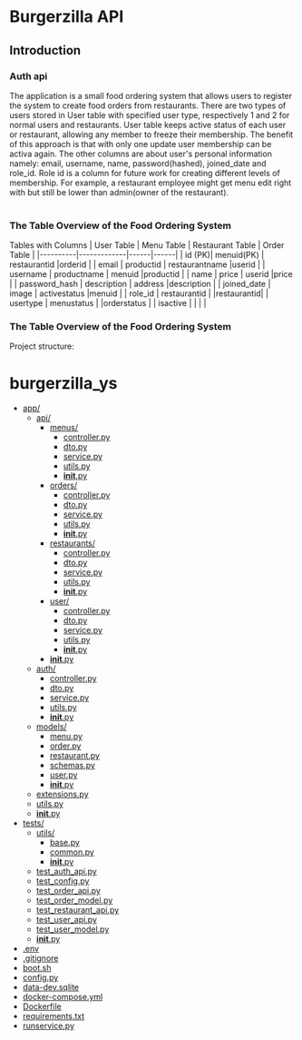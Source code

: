 # Burgerzilla API
## Introduction
### Auth api
The application is a small food ordering system that allows users to register the system to create food orders from restaurants. There are two types of users stored in User table with specified user type, respectively 1 and 2 for normal users and restaurants. User table keeps active status of each user or restaurant, allowing any member to freeze their membership. The benefit of this approach is that with only one update user membership can be activa again. The other columns are about user's personal information namely: email, username, name, password(hashed), joined_date and role_id. Role id is a column for future work for creating different levels of membership. For example, a restaurant employee might get menu edit right with but still be lower than admin(owner of the restaurant).<br />
<br />
### The Table Overview of the Food Ordering System
Tables with Columns
| User Table    |     Menu Table      |  Restaurant Table | Order Table |
|----------|-------------|------|------|
| id (PK)|  menuid(PK) | restaurantid |orderid |
| email |    productid   |   restaurantname |userid |
| username | productname |   menuid |productid |
| name | price |   userid |price |
| password_hash | description |    address |description |
| joined_date | image |    activestatus |menuid |
| role_id | restaurantid |     |restaurantid|
| usertype | menustatus |     |orderstatus |
| isactive |  |     | |<br />

### The Table Overview of the Food Ordering System
Project structure:<br />
# burgerzilla_ys

* [app/](.\burgerzilla_ys\app)
  * [api/](.\burgerzilla_ys\app\api)
    * [menus/](.\burgerzilla_ys\app\api\menus)
      * [controller.py](.\burgerzilla_ys\app\api\menus\controller.py)
      * [dto.py](.\burgerzilla_ys\app\api\menus\dto.py)
      * [service.py](.\burgerzilla_ys\app\api\menus\service.py)
      * [utils.py](.\burgerzilla_ys\app\api\menus\utils.py)
      * [__init__.py](.\burgerzilla_ys\app\api\menus\__init__.py)
    * [orders/](.\burgerzilla_ys\app\api\orders)
      * [controller.py](.\burgerzilla_ys\app\api\orders\controller.py)
      * [dto.py](.\burgerzilla_ys\app\api\orders\dto.py)
      * [service.py](.\burgerzilla_ys\app\api\orders\service.py)
      * [utils.py](.\burgerzilla_ys\app\api\orders\utils.py)
      * [__init__.py](.\burgerzilla_ys\app\api\orders\__init__.py)
    * [restaurants/](.\burgerzilla_ys\app\api\restaurants)
      * [controller.py](.\burgerzilla_ys\app\api\restaurants\controller.py)
      * [dto.py](.\burgerzilla_ys\app\api\restaurants\dto.py)
      * [service.py](.\burgerzilla_ys\app\api\restaurants\service.py)
      * [utils.py](.\burgerzilla_ys\app\api\restaurants\utils.py)
      * [__init__.py](.\burgerzilla_ys\app\api\restaurants\__init__.py)
    * [user/](.\burgerzilla_ys\app\api\user)
      * [controller.py](.\burgerzilla_ys\app\api\user\controller.py)
      * [dto.py](.\burgerzilla_ys\app\api\user\dto.py)
      * [service.py](.\burgerzilla_ys\app\api\user\service.py)
      * [utils.py](.\burgerzilla_ys\app\api\user\utils.py)
      * [__init__.py](.\burgerzilla_ys\app\api\user\__init__.py)
    * [__init__.py](.\burgerzilla_ys\app\api\__init__.py)
  * [auth/](.\burgerzilla_ys\app\auth)
    * [controller.py](.\burgerzilla_ys\app\auth\controller.py)
    * [dto.py](.\burgerzilla_ys\app\auth\dto.py)
    * [service.py](.\burgerzilla_ys\app\auth\service.py)
    * [utils.py](.\burgerzilla_ys\app\auth\utils.py)
    * [__init__.py](.\burgerzilla_ys\app\auth\__init__.py)
  * [models/](.\burgerzilla_ys\app\models)
    * [menu.py](.\burgerzilla_ys\app\models\menu.py)
    * [order.py](.\burgerzilla_ys\app\models\order.py)
    * [restaurant.py](.\burgerzilla_ys\app\models\restaurant.py)
    * [schemas.py](.\burgerzilla_ys\app\models\schemas.py)
    * [user.py](.\burgerzilla_ys\app\models\user.py)
    * [__init__.py](.\burgerzilla_ys\app\models\__init__.py)
  * [extensions.py](.\burgerzilla_ys\app\extensions.py)
  * [utils.py](.\burgerzilla_ys\app\utils.py)
  * [__init__.py](.\burgerzilla_ys\app\__init__.py)
* [tests/](.\burgerzilla_ys\tests)
  * [utils/](.\burgerzilla_ys\tests\utils)
    * [base.py](.\burgerzilla_ys\tests\utils\base.py)
    * [common.py](.\burgerzilla_ys\tests\utils\common.py)
    * [__init__.py](.\burgerzilla_ys\tests\utils\__init__.py)
  * [test_auth_api.py](.\burgerzilla_ys\tests\test_auth_api.py)
  * [test_config.py](.\burgerzilla_ys\tests\test_config.py)
  * [test_order_api.py](.\burgerzilla_ys\tests\test_order_api.py)
  * [test_order_model.py](.\burgerzilla_ys\tests\test_order_model.py)
  * [test_restaurant_api.py](.\burgerzilla_ys\tests\test_restaurant_api.py)
  * [test_user_api.py](.\burgerzilla_ys\tests\test_user_api.py)
  * [test_user_model.py](.\burgerzilla_ys\tests\test_user_model.py)
  * [__init__.py](.\burgerzilla_ys\tests\__init__.py)
* [.env](.\burgerzilla_ys\.env)
* [.gitignore](.\burgerzilla_ys\.gitignore)
* [boot.sh](.\burgerzilla_ys\boot.sh)
* [config.py](.\burgerzilla_ys\config.py)
* [data-dev.sqlite](.\burgerzilla_ys\data-dev.sqlite)
* [docker-compose.yml](.\burgerzilla_ys\docker-compose.yml)
* [Dockerfile](.\burgerzilla_ys\Dockerfile)
* [requirements.txt](.\burgerzilla_ys\requirements.txt)
* [runservice.py](.\burgerzilla_ys\runservice.py)
